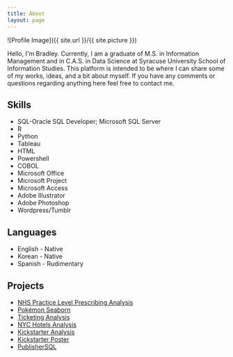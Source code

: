 ```yaml
---
title: About
layout: page
---
```

![Profile Image]({{ site.url }}/{{ site.picture }})

<p>Hello, I'm Bradley. Currently, I am a graduate of M.S. in Information Management
and in C.A.S. in Data Science at Syracuse University School of Information Studies.
This platform is intended to be where I can share some of my works, ideas, and a 
bit about myself. If you have any comments or questions regarding anything here 
feel free to contact me.</p>

<h2>Skills</h2>

<ul class="skill-list">
	<li>SQL-Oracle SQL Developer; Microsoft SQL Server</li>
	<li>R</li>
	<li>Python</li>
	<li>Tableau</li>
	<li>HTML</li>
	<li>Powershell</li>
	<li>COBOL</li>
	<li>Microsoft Office</li>
	<li>Microsoft Project</li>
	<li>Microsoft Access</li>
	<li>Adobe Illustrator</li>
	<li>Adobe Photoshop</li>
	<li>Wordpress/Tumblr</li>
</ul>

<h2>Languages</h2>

<ul class="language-list">
	<li>English - Native</li>
	<li>Korean - Native</li>
	<li>Spanish - Rudimentary</li>
</ul>

<h2>Projects</h2>

<ul>
	<li><a href="https://github.com/bradvision/IST652_Scripting/blob/master/NHS%20Prescribing%20Analysis/NHS%20Practice%20Level%20Prescribing%20Analysis.md">NHS Practice Level Prescribing Analysis</a></li>
	<li><a href="https://github.com/bradvision/IST652_Scripting/blob/master/Pokemon/Pokemon.md">Pokémon Seaborn</a></li>
	<li><a href="https://github.com/bradvision/TicketingAnalysisProj/blob/master/Code.R">Ticketing Analysis</a></li>
	<li><a href="https://github.com/bradvision/IST687-IST719/blob/master/IST687%20Project%20Code.R">NYC Hotels Analysis</a></li>
	<li><a href="https://github.com/bradvision/IST687-IST719/blob/master/VisualisationPosterProjectcode.R">Kickstarter Analysis</a></li>
	<li><a href="https://www.dropbox.com/s/spl13bikrjjdugt/Kickstarter_Poster.pdf?dl=0">Kickstarter Poster</a></li>
	<li><a href="https://github.com/bradvision/Graduate-IST-Project-Codes/blob/master/IST659_Project_Code.sql">PublisherSQL</a></li>
</ul>

